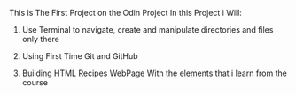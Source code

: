 This is The First Project on the Odin Project
In this Project i Will:

1. Use Terminal to navigate, create and manipulate directories and files only there 

2. Using First Time Git and GitHub

3. Building HTML Recipes WebPage With the elements that i learn from the course
